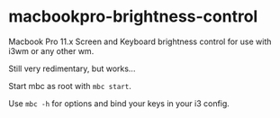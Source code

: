 # macbookpro-brightness-control
Macbook Pro 11.x Screen and Keyboard brightness control for use with i3wm or any other wm.

Still very redimentary, but works...

Start mbc as root with `mbc start`.

Use `mbc -h` for options and bind your keys in your i3 config.
